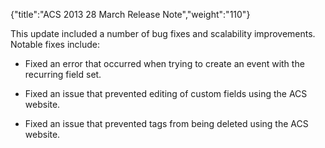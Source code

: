 {"title":"ACS 2013 28 March Release Note","weight":"110"}

This update included a number of bug fixes and scalability improvements. Notable fixes include:

* Fixed an error that occurred when trying to create an event with the recurring field set.

* Fixed an issue that prevented editing of custom fields using the ACS website.

* Fixed an issue that prevented tags from being deleted using the ACS website.
